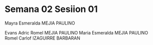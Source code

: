 # Semana 02 Sesiion 01

Mayra Esmeralda MEJIA PAULINO

Evans Adric Romel MEJIA PAULINO
Maria Esmeralda MEJIA PAULINO
Romel Carlof IZAGUIRRE BARBARAN